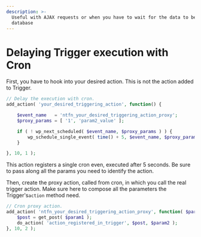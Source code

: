 ```yaml
---
description: >-
  Useful with AJAX requests or when you have to wait for the data to be saved in
  database
---
```


# Delaying Trigger execution with Cron

First, you have to hook into your desired action. This is not the action added to Trigger.

```php
// Delay the execution with cron.
add_action( 'your_desired_triggering_action', function() {

	$event_name   = 'ntfn_your_desired_triggering_action_proxy';
	$proxy_params = [ '1', 'param2_value' ];

	if ( ! wp_next_scheduled( $event_name, $proxy_params ) ) {
		wp_schedule_single_event( time() + 5, $event_name, $proxy_params );
	}

}, 10, 1 );
```

This action registers a single cron even, executed after 5 seconds. Be sure to pass along all the params you need to identify the action.

Then, create the proxy action, called from cron, in which you call the real trigger action. Make sure here to compose all the parameters the Trigger's`action` method need.

```php
// Cron proxy action.
add_action( 'ntfn_your_desired_triggering_action_proxy', function( $param1, $param2 ) {
	$post = get_post( $param1 );
	do_action( 'action_registered_in_trigger', $post, $param2 );
}, 10, 2 );
```

